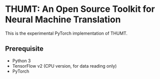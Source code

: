 # THUMT: An Open Source Toolkit for Neural Machine Translation

This is the experimental PyTorch implementation of THUMT.

## Prerequisite

* Python 3
* TensorFlow v2 (CPU version, for data reading only)
* PyTorch
